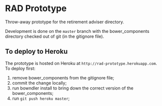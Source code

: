 RAD Prototype
=============

Throw-away prototype for the retirement adviser directory.

Development is done on the `master` branch with the bower_components directory checked out of git (in the gitignore file).

## To deploy to Heroku

The prototype is hosted on Heroku at `http://rad-prototype.herokuapp.com`. To deploy first:

1. remove bower_components from the gitignore file;
2. commit the change locally;
3. run bowndler install to bring down the correct version of the bower_components;
4. run `git push heroku master`;
